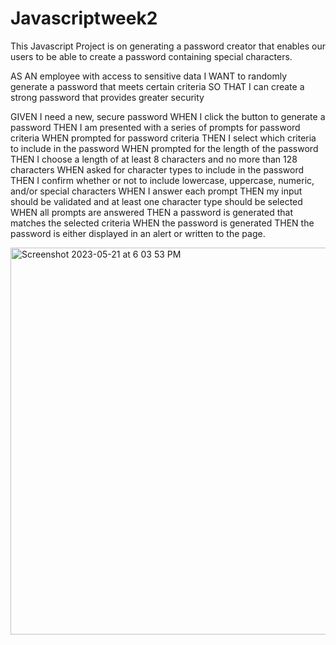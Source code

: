 # Javascriptweek2
This Javascript Project is on generating a password creator that enables our users to be able to create a password containing special characters.

AS AN employee with access to sensitive data
I WANT to randomly generate a password that meets certain criteria
SO THAT I can create a strong password that provides greater security

GIVEN I need a new, secure password
WHEN I click the button to generate a password
THEN I am presented with a series of prompts for password criteria
WHEN prompted for password criteria
THEN I select which criteria to include in the password
WHEN prompted for the length of the password
THEN I choose a length of at least 8 characters and no more than 128 characters
WHEN asked for character types to include in the password
THEN I confirm whether or not to include lowercase, uppercase, numeric, and/or special characters
WHEN I answer each prompt
THEN my input should be validated and at least one character type should be selected
WHEN all prompts are answered
THEN a password is generated that matches the selected criteria
WHEN the password is generated
THEN the password is either displayed in an alert or written to the page.


<img width="619" alt="Screenshot 2023-05-21 at 6 03 53 PM" src="https://github.com/Julianjaguilar/Javascriptweek2/assets/127900035/f055a635-d098-4f61-a0b6-4974f0bd09ba">


